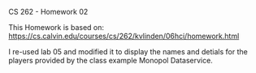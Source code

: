 CS 262 - Homework 02

This Homework is based on: https://cs.calvin.edu/courses/cs/262/kvlinden/06hci/homework.html

I re-used lab 05 and modified it to display the names and detials for the players provided by the class example Monopol Dataservice.


